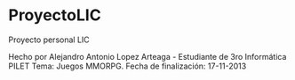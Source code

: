 ProyectoLIC
===========

Proyecto personal LIC


Hecho por Alejandro Antonio Lopez Arteaga - Estudiante de 3ro Informática PILET
Tema: Juegos MMORPG.
Fecha de finalización: 17-11-2013
